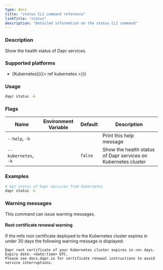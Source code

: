 ```yaml
---
type: docs
title: "status CLI command reference"
linkTitle: "status"
description: "Detailed information on the status CLI command"
---
```


### Description

Show the health status of Dapr services.

### Supported platforms

- [Kubernetes]({{< ref kubernetes >}})

### Usage

```bash
dapr status -k
```

### Flags

| Name                 | Environment Variable | Default | Description                                                   |
| -------------------- | -------------------- | ------- | ------------------------------------------------------------- |
| `--help`, `-h`       |                      |         | Print this help message                                       |
| `--kubernetes`, `-k` |                      | `false` | Show the health status of Dapr services on Kubernetes cluster |

### Examples

```bash
# Get status of Dapr services from Kubernetes
dapr status -k
```

### Warning messages
This command can issue warning messages.

#### Root certificate renewal warning
If the mtls root certificate deployed to the Kubernetes cluster expires in under 30 days the following warning message is displayed:

```
Dapr root certificate of your Kubernetes cluster expires in <n> days. Expiry date: <date:time> UTC. 
Please see docs.dapr.io for certificate renewal instructions to avoid service interruptions.
```